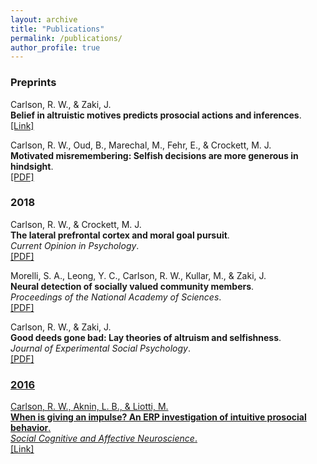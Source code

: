 ```yaml
---
layout: archive
title: "Publications"
permalink: /publications/
author_profile: true
---
```

### __Preprints__<br/>
<p>
 Carlson, R. W., & Zaki, J.<br/> 
 <strong>Belief in altruistic motives predicts prosocial actions and inferences</strong>.<br/>  
 <a href="https://psyarxiv.com/sa6q8/">[Link]</a>
</p>

<p>
Carlson, R. W., Oud, B., Marechal, M., Fehr, E., & Crockett, M. J.<br/>
 <strong>Motivated misremembering: Selfish decisions are more generous in hindsight</strong>. <br/> 
<a href="https://www.researchgate.net/profile/Ryan_Carlson4/publication/330574904_Motivated_misremembering_selfish_decisions_are_more_generous_in_hindsight/links/5c4c87a9458515a4c7424ba6/Motivated-misremembering-selfish-decisions-are-more-generous-in-hindsight.pdf">[PDF]</a>
</p>

### __2018__<br/>
 <p>
Carlson, R. W., & Crockett, M. J.<br/> 
<strong>The lateral prefrontal cortex and moral goal pursuit</strong>.<br/> 
 <em>Current Opinion in Psychology</em>.<br/>  
<a href="https://static1.squarespace.com/static/538ca3ade4b090f9ef331978/t/5bc8db67e5e5f0da97432b84/1539890024330/1-s2.0-S2352250X18300034-main.pdf">[PDF]</a>
</p> 

<p>
Morelli, S. A., Leong, Y. C., Carlson, R. W., Kullar, M., & Zaki, J.<br/> 
<strong>Neural detection of socially valued community members</strong>.<br/> 
 <em>Proceedings of the National Academy of Sciences</em>.<br/>  
<a href="http://ssnl.stanford.edu/sites/default/files/pdf/Morelli%20et%20al_in%20press_PNAS.pdf?width=85%&height=85%&iframe=true">[PDF]</a>
</p>

<p>
Carlson, R. W., & Zaki, J.<br/> 
 <strong>Good deeds gone bad: Lay theories of altruism and selfishness</strong>.<br/> 
 <em>Journal of Experimental Social Psychology</em>.<br/>  
<a href="http://ssnl.stanford.edu/sites/default/files/pdf/carlsonZaki_layTheories_inpress_0.pdf?width=85%&height=85%&iframe=true">[PDF]</a>
</p>

### <u>__2016__<br/>
<p>
Carlson, R. W., Aknin, L. B., & Liotti, M.<br/> 
 <strong>When is giving an impulse? An ERP investigation of intuitive prosocial behavior</strong>.<br/> 
 <em>Social Cognitive and Affective Neuroscience</em>.<br/>  
<a href="https://academic.oup.com/scan/article/11/7/1121/1753464">[Link]</a>
</p>








